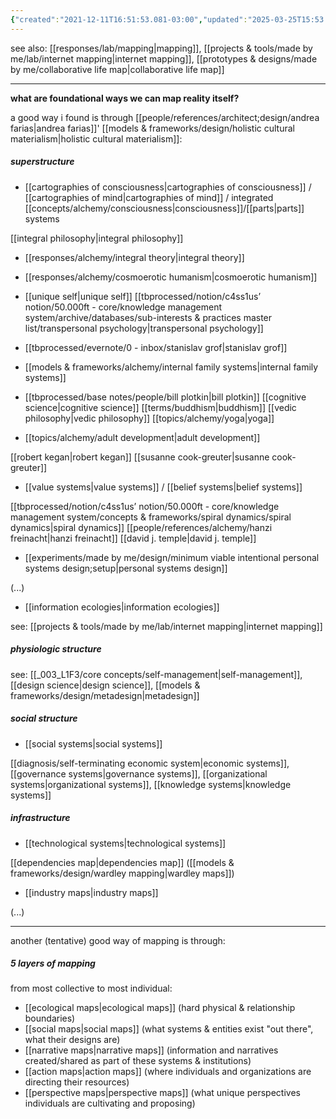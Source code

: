 ```yaml
---
{"created":"2021-12-11T16:51:53.081-03:00","updated":"2025-03-25T15:53:08.627-03:00","tags":["🌱","mapping","metaphysics","epistemology","alchemy","design","project","curation","research","sensemaking"],"notestage":["🌱"],"relevancescore":96,"dg-publish":true,"aliases":["reality maps"],"permalink":"/projects-and-tools/made-by-me/lab/reality-mapping/","dgPassFrontmatter":true}
---
```


see also: [[responses/lab/mapping\|mapping]], [[projects & tools/made by me/lab/internet mapping\|internet mapping]], [[prototypes & designs/made by me/collaborative life map\|collaborative life map]]

---
**what are foundational ways we can map reality itself?**

a good way i found is through [[people/references/architect;design/andrea farias\|andrea farias]]' [[models & frameworks/design/holistic cultural materialism\|holistic cultural materialism]]:

##### superstructure

- [[cartographies of consciousness\|cartographies of consciousness]] / [[cartographies of mind\|cartographies of mind]] / integrated [[concepts/alchemy/consciousness\|consciousness]]/[[parts\|parts]] systems

[[integral philosophy\|integral philosophy]]
- [[responses/alchemy/integral theory\|integral theory]]
- [[responses/alchemy/cosmoerotic humanism\|cosmoerotic humanism]]
- [[unique self\|unique self]]
[[tbprocessed/notion/c4ss1us’ notion/50.000ft - core/knowledge management system/archive/databases/sub-interests & practices master list/transpersonal psychology\|transpersonal psychology]]
- [[tbprocessed/evernote/0 - inbox/stanislav grof\|stanislav grof]]
- [[models & frameworks/alchemy/internal family systems\|internal family systems]]
- [[tbprocessed/base notes/people/bill plotkin\|bill plotkin]]
[[cognitive science\|cognitive science]]
[[terms/buddhism\|buddhism]]
[[vedic philosophy\|vedic philosophy]]
[[topics/alchemy/yoga\|yoga]]

- [[topics/alchemy/adult development\|adult development]]

[[robert kegan\|robert kegan]]
[[susanne cook-greuter\|susanne cook-greuter]]

- [[value systems\|value systems]] / [[belief systems\|belief systems]]

[[tbprocessed/notion/c4ss1us’ notion/50.000ft - core/knowledge management system/concepts & frameworks/spiral dynamics/spiral dynamics\|spiral dynamics]]
[[people/references/alchemy/hanzi freinacht\|hanzi freinacht]]
[[david j. temple\|david j. temple]]

- [[experiments/made by me/design/minimum viable intentional personal systems design;setup\|personal systems design]]

(...)

- [[information ecologies\|information ecologies]]

see: [[projects & tools/made by me/lab/internet mapping\|internet mapping]]

##### physiologic structure

see: [[_003_L1F3/core concepts/self-management\|self-management]], [[design science\|design science]], [[models & frameworks/design/metadesign\|metadesign]]

##### social structure

- [[social systems\|social systems]]

[[diagnosis/self-terminating economic system\|economic systems]], [[governance systems\|governance systems]], [[organizational systems\|organizational systems]], [[knowledge systems\|knowledge systems]]

##### infrastructure

- [[technological systems\|technological systems]]

[[dependencies map\|dependencies map]] ([[models & frameworks/design/wardley mapping\|wardley maps]])

- [[industry maps\|industry maps]]

(...)

---

another (tentative) good way of mapping is through:
##### 5 layers of mapping

from most collective to most individual:

- [[ecological maps\|ecological maps]] (hard physical & relationship boundaries)
- [[social maps\|social maps]] (what systems & entities exist "out there", what their designs are)
- [[narrative maps\|narrative maps]] (information and narratives created/shared as part of these systems & institutions)
- [[action maps\|action maps]] (where individuals and organizations are directing their resources)
- [[perspective maps\|perspective maps]] (what unique perspectives individuals are cultivating and proposing)
